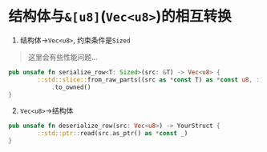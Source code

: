 # 结构体与`&[u8]`(`Vec<u8>`)的相互转换



1. 结构体$\rightarrow$`Vec<u8>`, 约束条件是`Sized`

> 这里会有些性能问题...

```rust
pub unsafe fn serialize_row<T: Sized>(src: &T) -> Vec<u8> {
        ::std::slice::from_raw_parts((src as *const T) as *const u8, ::std::mem::size_of::<T>())
            .to_owned()
}
```

2. `Vec<u8>`$\rightarrow$结构体

```rust
pub unsafe fn deserialize_row(src: Vec<u8>) -> YourStruct {
        ::std::ptr::read(src.as_ptr() as *const _)
}
```

